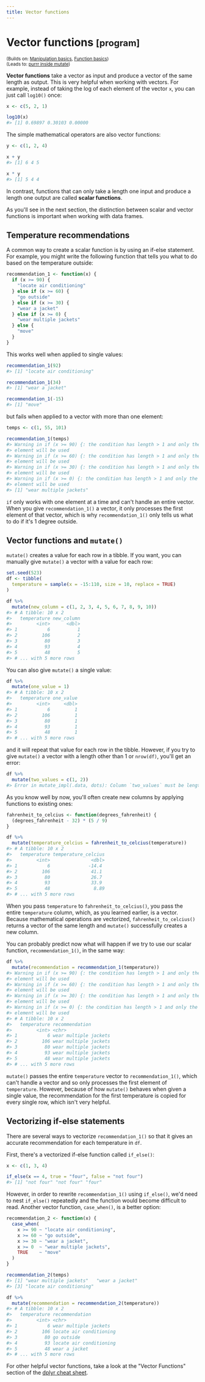 ```yaml
---
title: Vector functions
---
```


<!-- Generated automatically from function-vector.yml. Do not edit by hand -->

# Vector functions <small class='program'>[program]</small>
<small>(Builds on: [Manipulation basics](manip-basics.md), [Function basics](function-basics.md))</small>  
<small>(Leads to: [purrr inside mutate](purrr-mutate.md))</small>


**Vector functions** take a vector as input and produce a vector of the same length as output. This is very helpful when working with vectors. For example, instead of taking the log of each element of the vector `x`, you can just call `log10()` once:

``` r
x <- c(5, 2, 1)

log10(x)
#> [1] 0.69897 0.30103 0.00000
```

The simple mathematical operators are also vector functions:

``` r
y <- c(1, 2, 4)

x + y
#> [1] 6 4 5

x * y
#> [1] 5 4 4
```

In contrast, functions that can only take a length one input and produce a length one output are called **scalar functions**.

As you'll see in the next section, the distinction between scalar and vector functions is important when working with data frames.

Temperature recommendations
---------------------------

A common way to create a scalar function is by using an if-else statement. For example, you might write the following function that tells you what to do based on the temperature outside:

``` r
recommendation_1 <- function(x) {
  if (x >= 90) {
    "locate air conditioning"
  } else if (x >= 60) {
    "go outside"
  } else if (x >= 30) {
    "wear a jacket"
  } else if (x >= 0) {
    "wear multiple jackets"
  } else {
    "move"
  }
}
```

This works well when applied to single values:

``` r
recommendation_1(92)
#> [1] "locate air conditioning"

recommendation_1(34)
#> [1] "wear a jacket"

recommendation_1(-15)
#> [1] "move"
```

but fails when applied to a vector with more than one element:

``` r
temps <- c(1, 55, 101)

recommendation_1(temps)
#> Warning in if (x >= 90) {: the condition has length > 1 and only the first
#> element will be used
#> Warning in if (x >= 60) {: the condition has length > 1 and only the first
#> element will be used
#> Warning in if (x >= 30) {: the condition has length > 1 and only the first
#> element will be used
#> Warning in if (x >= 0) {: the condition has length > 1 and only the first
#> element will be used
#> [1] "wear multiple jackets"
```

`if` only works with one element at a time and can't handle an entire vector. When you give `recommendation_1()` a vector, it only processes the first element of that vector, which is why `recommendation_1()` only tells us what to do if it's 1 degree outside.

Vector functions and `mutate()`
-------------------------------

`mutate()` creates a value for each row in a tibble. If you want, you can manually give `mutate()` a vector with a value for each row:

``` r
set.seed(523)
df <- tibble(
  temperature = sample(x = -15:110, size = 10, replace = TRUE)
)

df %>% 
  mutate(new_column = c(1, 2, 3, 4, 5, 6, 7, 8, 9, 10))
#> # A tibble: 10 x 2
#>   temperature new_column
#>         <int>      <dbl>
#> 1           6          1
#> 2         106          2
#> 3          80          3
#> 4          93          4
#> 5          48          5
#> # ... with 5 more rows
```

You can also give `mutate()` a single value:

``` r
df %>% 
  mutate(one_value = 1)
#> # A tibble: 10 x 2
#>   temperature one_value
#>         <int>     <dbl>
#> 1           6         1
#> 2         106         1
#> 3          80         1
#> 4          93         1
#> 5          48         1
#> # ... with 5 more rows
```

and it will repeat that value for each row in the tibble. However, if you try to give `mutate()` a vector with a length other than 1 or `nrow(df)`, you'll get an error:

``` r
df %>% 
  mutate(two_values = c(1, 2))
#> Error in mutate_impl(.data, dots): Column `two_values` must be length 10 (the number of rows) or one, not 2
```

As you know well by now, you'll often create new columns by applying functions to existing ones:

``` r
fahrenheit_to_celcius <- function(degrees_fahrenheit) {
  (degrees_fahrenheit - 32) * (5 / 9)
}

df %>% 
  mutate(temperature_celcius = fahrenheit_to_celcius(temperature))
#> # A tibble: 10 x 2
#>   temperature temperature_celcius
#>         <int>               <dbl>
#> 1           6              -14.4 
#> 2         106               41.1 
#> 3          80               26.7 
#> 4          93               33.9 
#> 5          48                8.89
#> # ... with 5 more rows
```

When you pass `temperature` to `fahrenheit_to_celcius()`, you pass the entire `temperature` column, which, as you learned earlier, is a vector. Because mathematical operations are vectorized, `fahrenheit_to_celcius()` returns a vector of the same length and `mutate()` successfully creates a new column.

You can probably predict now what will happen if we try to use our scalar function, `recommendation_1()`, in the same way:

``` r
df %>% 
  mutate(recommendation = recommendation_1(temperature))
#> Warning in if (x >= 90) {: the condition has length > 1 and only the first
#> element will be used
#> Warning in if (x >= 60) {: the condition has length > 1 and only the first
#> element will be used
#> Warning in if (x >= 30) {: the condition has length > 1 and only the first
#> element will be used
#> Warning in if (x >= 0) {: the condition has length > 1 and only the first
#> element will be used
#> # A tibble: 10 x 2
#>   temperature recommendation       
#>         <int> <chr>                
#> 1           6 wear multiple jackets
#> 2         106 wear multiple jackets
#> 3          80 wear multiple jackets
#> 4          93 wear multiple jackets
#> 5          48 wear multiple jackets
#> # ... with 5 more rows
```

`mutate()` passes the entire `temperature` vector to `recommendation_1()`, which can't handle a vector and so only processes the first element of `temperature`. However, because of how `mutate()` behaves when given a single value, the recommendation for the first temperature is copied for every single row, which isn't very helpful.

Vectorizing if-else statements
------------------------------

There are several ways to vectorize `recommendation_1()` so that it gives an accurate recommendation for each temperature in `df`.

First, there's a vectorized if-else function called `if_else()`:

``` r
x <- c(1, 3, 4)

if_else(x == 4, true = "four", false = "not four")
#> [1] "not four" "not four" "four"
```

However, in order to rewrite `recommendation_1()` using `if_else()`, we'd need to nest `if_else()` repeatedly and the function would become difficult to read. Another vector function, `case_when()`, is a better option:

``` r
recommendation_2 <- function(x) {
  case_when(
    x >= 90 ~ "locate air conditioning",
    x >= 60 ~ "go outside",
    x >= 30 ~ "wear a jacket",
    x >= 0  ~ "wear multiple jackets",
    TRUE    ~ "move"
  )
}

recommendation_2(temps)
#> [1] "wear multiple jackets"   "wear a jacket"          
#> [3] "locate air conditioning"

df %>% 
  mutate(recommendation = recommendation_2(temperature))
#> # A tibble: 10 x 2
#>   temperature recommendation         
#>         <int> <chr>                  
#> 1           6 wear multiple jackets  
#> 2         106 locate air conditioning
#> 3          80 go outside             
#> 4          93 locate air conditioning
#> 5          48 wear a jacket          
#> # ... with 5 more rows
```

For other helpful vector functions, take a look at the "Vector Functions" section of the [dplyr cheat sheet](https://github.com/rstudio/cheatsheets/raw/master/data-transformation.pdf).

